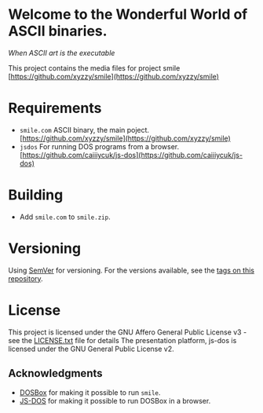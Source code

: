# Welcome to the Wonderful World of ASCII binaries.

*When ASCII art is the executable*

This project contains the media files for project smile [https://github.com/xyzzy/smile](https://github.com/xyzzy/smile)

# Requirements

* `smile.com` ASCII binary, the main poject.  [https://github.com/xyzzy/smile](https://github.com/xyzzy/smile)
* `jsdos` For running DOS programs from a browser.  [https://github.com/caiiiycuk/js-dos](https://github.com/caiiiycuk/js-dos)

# Building

- Add `smile.com` to `smile.zip`.

# Versioning

Using [SemVer](http://semver.org/) for versioning. For the versions available, see the [tags on this repository](https://github.com/xyzzy/smile-media/tags).

# License

This project is licensed under the GNU Affero General Public License v3 - see the [LICENSE.txt](LICENSE.txt) file for details
The presentation platform, js-dos is licensed under the GNU General Public License v2.

## Acknowledgments

* [DOSBox](https://www.dosbox.com) for making it possible to run `smile`.
* [JS-DOS](https://js-dos.com) for making it possible to run DOSBox in a browser.
